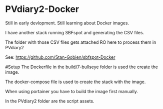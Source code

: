 # PVdiary2-Docker

Still in early devlopment.
Still learning about Docker images.

I have another stack running SBFspot and generating the CSV files.

The folder with those CSV files gets attached RO here to process them in PVdiary2

See: https://github.com/Stan-Gobien/sbfspot-Docker


#Setup
The Dockerfile in the build/7-bullseye folder is used the create the image.

The docker-compose file is used to create the stack with the image.

When using portainer you have to build the image first manually.

In the PVdiary2 folder are the script assets.
